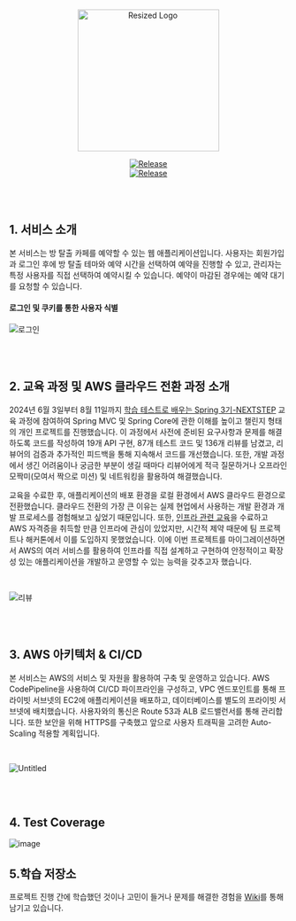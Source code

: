 <br>

<p align="center">
 <img src="https://github.com/user-attachments/assets/42a87114-ccf9-4ec6-bc20-b784a862c62f" alt="Resized Logo" width="256">
</p>

<p align="center">
 <a href="https://www.roomescape.me" rel="nofollow"><img src="https://camo.githubusercontent.com/b34bcbadf151fc946861cf752e6a40abf6deec97dbd383a60f09dacea273cf0e/68747470733a2f2f696d672e736869656c64732e696f2f62616467652f2d2546302539462539332538365f5765625f536572766963652d626c7565" alt="Release" data-canonical-src="https://img.shields.io/badge/-%F0%9F%93%86_Web_Service-blue" style="max-width: 100%;"></a> 
 <br>
 <a href="https://github.com/spring-roomescape-migration/spring-roomescape-migration/releases/tag/v0.8.0">
  <img src="https://img.shields.io/badge/%E2%9C%A8%20release-v0.8.0-brightgreen" alt="Release">
 </a>
</p>

<br>
<br>

## **1. 서비스 소개**
본 서비스는 방 탈출 카페를 예약할 수 있는 웹 애플리케이션입니다. 사용자는 회원가입과 로그인 후에 방 탈출 테마와 예약 시간을 선택하여 예약을 진행할 수 있고, 관리자는 특정 사용자를 직접 선택하여 예약시킬 수 있습니다. 예약이 마감된 경우에는 예약 대기를 요청할 수 있습니다.


#### 로그인 및 쿠키를 통한 사용자 식별
![로그인](https://github.com/user-attachments/assets/2e5eef96-1a3a-4c0f-b60e-0c3a4ff941fe)


<br>
<br>

## **2. 교육 과정 및 AWS 클라우드 전환 과정 소개**
2024년 6월 3일부터 8월 11일까지 [학습 테스트로 배우는 Spring 3기-NEXTSTEP](https://edu.nextstep.camp/s/OiPrZU5t) 
 교육 과정에 참여하여 Spring MVC 및 Spring Core에 관한 이해를 높이고 챌린지 형태의 개인 프로젝트를 진행했습니다. 이 과정에서 사전에 준비된 요구사항과 문제를 해결하도록 코드를 작성하여 19개 API 구현, 87개 테스트 코드 및 136개 리뷰를 남겼고, 리뷰어의 검증과 추가적인 피드백을 통해 지속해서 코드를 개선했습니다. 또한, 개발 과정에서 생긴 어려움이나 궁금한 부분이 생길 때마다 리뷰어에게 적극 질문하거나 오프라인 모짝미(모여서 짝으로 미션) 및 네트워킹을 활용하여 해결했습니다.

교육을 수료한 후, 애플리케이션의 배포 환경을 로컬 환경에서 AWS 클라우드 환경으로 전환했습니다. 클라우드 전환의 가장 큰 이유는 실제 현업에서 사용하는 개발 환경과 개발 프로세스를 경험해보고 싶었기 때문입니다. 또한, [인프라 관련 교육](https://edu.nextstep.camp/s/WVWWBg6X)을 수료하고 AWS 자격증을 취득할 만큼 인프라에 관심이 있었지만, 시간적 제약 때문에 팀 프로젝트나 해커톤에서 이를 도입하지 못했었습니다. 이에 이번 프로젝트를 마이그레이션하면서 AWS의 여러 서비스를 활용하여 인프라를 직접 설계하고 구현하여 안정적이고 확장성 있는 애플리케이션을 개발하고 운영할 수 있는 능력을 갖추고자 했습니다.

<br>

![리뷰](https://github.com/user-attachments/assets/8795c0e2-0226-48e7-babd-5a80874df664)


<br>
<br>


## **3. AWS 아키텍처 & CI/CD**
본 서비스는 AWS의 서비스 및 자원을 활용하여 구축 및 운영하고 있습니다. AWS CodePipeline을 사용하여 CI/CD 파이프라인을 구성하고, VPC 엔드포인트를 통해 프라이빗 서브넷의 EC2에 애플리케이션을 배포하고, 데이터베이스를 별도의 프라이빗 서브넷에 배치했습니다. 사용자와의 통신은 Route 53과 ALB 로드밸런서를 통해 관리합니다. 또한 보안을 위해 HTTPS를 구축했고 앞으로 사용자 트래픽을 고려한 Auto-Scaling 적용할 계획입니다.

<br>

![Untitled](https://github.com/user-attachments/assets/6edd2b1f-cbfd-40c8-8026-6997cdccb655)
  

<br>
<br>

## **4. Test Coverage**
  <img alt="image" src="https://github.com/user-attachments/assets/85090c15-2c63-439f-b0f2-53f81783ccbe" max-width= 100 />




## **5.학습 저장소**
프로젝트 진행 간에 학습했던 것이나 고민이 들거나 문제를 해결한 경험을 [Wiki](https://github.com/spring-roomescape-migration/spring-roomescape-migration/wiki)를 통해 남기고 있습니다.
